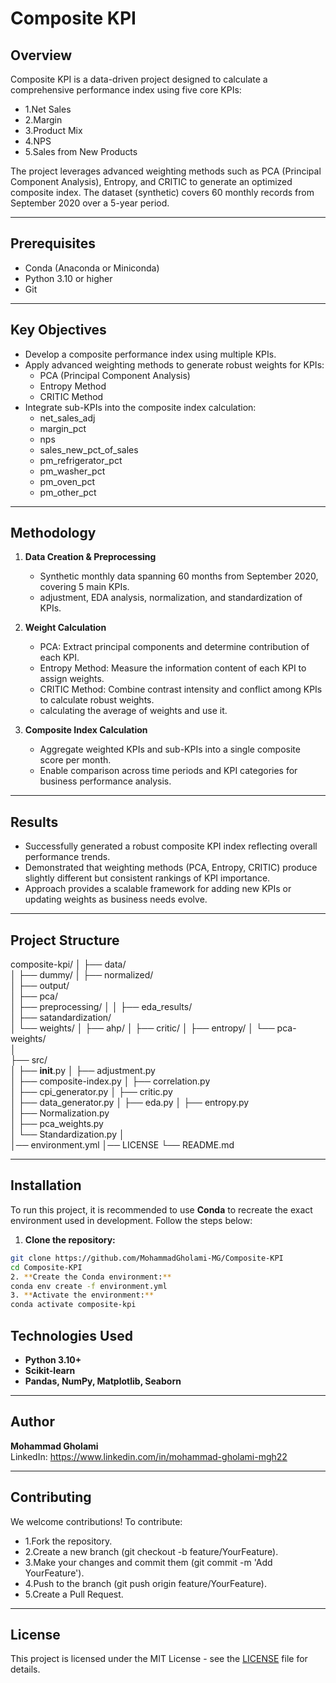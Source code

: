 
# Composite KPI

## Overview
Composite KPI is a data-driven project designed to calculate a comprehensive performance index using five core KPIs:

- 1.Net Sales
- 2.Margin
- 3.Product Mix
- 4.NPS
- 5.Sales from New Products

The project leverages advanced weighting methods such as PCA (Principal Component Analysis), Entropy, and CRITIC to generate an optimized composite index.
The dataset (synthetic) covers 60 monthly records from September 2020 over a 5-year period.

---

## Prerequisites
- Conda (Anaconda or Miniconda)
- Python 3.10 or higher
- Git

---

## Key Objectives
- Develop a composite performance index using multiple KPIs.
- Apply advanced weighting methods to generate robust weights for KPIs:
  - PCA (Principal Component Analysis)
  - Entropy Method
  - CRITIC Method
- Integrate sub-KPIs into the composite index calculation:
  - net_sales_adj
  - margin_pct
  - nps
  - sales_new_pct_of_sales
  - pm_refrigerator_pct
  - pm_washer_pct
  - pm_oven_pct
  - pm_other_pct
  
---

## Methodology
1. **Data Creation & Preprocessing**  
   - Synthetic monthly data spanning 60 months from September 2020, covering 5 main KPIs.  
   - adjustment, EDA analysis, normalization, and standardization of KPIs.   

2. **Weight Calculation**  
   - PCA: Extract principal components and determine contribution of each KPI.  
   - Entropy Method: Measure the information content of each KPI to assign weights.
   - CRITIC Method: Combine contrast intensity and conflict among KPIs to calculate robust weights.
   - calculating the average of weights and use it. 

3. **Composite Index Calculation**  
   - Aggregate weighted KPIs and sub-KPIs into a single composite score per month.  
   - Enable comparison across time periods and KPI categories for business performance analysis.  

---

## Results
- Successfully generated a robust composite KPI index reflecting overall performance trends.
- Demonstrated that weighting methods (PCA, Entropy, CRITIC) produce slightly different but consistent rankings of KPI importance.
- Approach provides a scalable framework for adding new KPIs or updating weights as business needs evolve.

---

## Project Structure

composite-kpi/
│
├── data/               
│   ├── dummy/ 
│   ├── normalized/  
│   ├── output/  
│   ├── pca/        
│   ├── preprocessing/
│   │   ├── eda_results/  
│   ├── satandardization/        
│   └── weights/
│       ├── ahp/
│       ├── critic/
│       ├── entropy/
│       └── pca-weights/   
│  
├── src/                
│   ├── __init__.py
│   ├── adjustment.py       
│   ├── composite-index.py
│   ├── correlation.py       
│   ├── cpi_generator.py
│   ├── critic.py       
│   ├── data_generator.py
│   ├── eda.py 
│   ├── entropy.py       
│   ├── Normalization.py       
│   ├── pca_weights.py             
│   └── Standardization.py 
│    
│── environment.yml 
│── LICENSE
└── README.md


---

## Installation

To run this project, it is recommended to use **Conda** to recreate the exact environment used in development. Follow the steps below:

1. **Clone the repository:**
```bash
git clone https://github.com/MohammadGholami-MG/Composite-KPI
cd Composite-KPI
2. **Create the Conda environment:**
conda env create -f environment.yml
3. **Activate the environment:**
conda activate composite-kpi

```

## Technologies Used
- **Python 3.10+**
- **Scikit-learn**
- **Pandas, NumPy, Matplotlib, Seaborn**

---

## Author
**Mohammad Gholami**  
LinkedIn: https://www.linkedin.com/in/mohammad-gholami-mgh22

---

## Contributing

We welcome contributions! To contribute:

- 1.Fork the repository.
- 2.Create a new branch (git checkout -b feature/YourFeature).
- 3.Make your changes and commit them (git commit -m 'Add YourFeature').
- 4.Push to the branch (git push origin feature/YourFeature).
- 5.Create a Pull Request.

---

## License

This project is licensed under the MIT License - see the [LICENSE](LICENSE) file for details.


